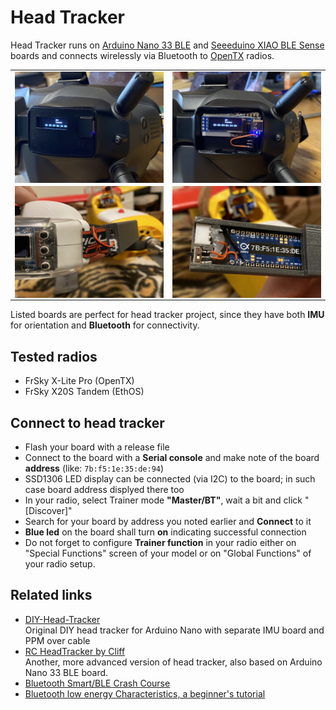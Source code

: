 # Head Tracker

Head Tracker runs on [Arduino Nano 33 BLE](https://store.arduino.cc/arduino-nano-33-ble) and [Seeeduino XIAO BLE Sense](https://www.seeedstudio.com/Seeed-XIAO-BLE-Sense-nRF52840-p-5253.html) boards and connects wirelessly via Bluetooth to [OpenTX](https://github.com/opentx/opentx) radios.

<table>
<tr><td>
<img src="case/DJICaseClosed.jpg" title="XIAO + SSD1306 on DJI Goggles" style="float: left;"/>
</td><td>
<img src="case/DJICaseOpen.jpg" title="XIAO + SSD1306 on DJI Goggles, wiring" style="float: right;"/>
</td></tr>
<tr><td>
<img src="case/CaseOnGoggles.jpg" title="Nano 33 BLE on FatShark mounted on the left side" style="float: left;"/>
</td><td>
<img src="case/CaseOpen.jpg" title="Nano 33 BLE on FatShark, wiring" style="float: right;"/>
</td></tr>
</table>

Listed boards are perfect for head tracker project, since they have both **IMU** for orientation and **Bluetooth** for connectivity.

## Tested radios
- FrSky X-Lite Pro (OpenTX)
- FrSky X20S Tandem (EthOS)

## Connect to head tracker
- Flash your board with a release file
- Connect to the board with a **Serial console** and make note of the board **address** (like: `7b:f5:1e:35:de:94`)
- SSD1306 LED display can be connected (via I2C) to the board; in such case board address displyed there too
- In your radio, select Trainer mode **"Master/BT"**, wait a bit and click "[Discover]"
- Search for your board by address you noted earlier and **Connect** to it
- **Blue led** on the board shall turn **on** indicating successful connection
- Do not forget to configure **Trainer function** in your radio either on "Special Functions" screen of your model or on "Global Functions" of your radio setup.


## Related links
- [DIY-Head-Tracker](https://github.com/kniuk/DIY-Head-Tracker)  
  Original DIY head tracker for Arduino Nano with separate IMU board and PPM over cable
- [RC HeadTracker by Cliff](https://github.com/dlktdr/HeadTracker)  
  Another, more advanced version of head tracker, also based on Arduino Nano 33 BLE board.
- [Bluetooth Smart/BLE Crash Course](https://inductive-kickback.com/projects/bluetooth-low-energy/bluetooth-smartble-crash-course/)
- [Bluetooth low energy Characteristics, a beginner's tutorial](https://devzone.nordicsemi.com/nordic/short-range-guides/b/bluetooth-low-energy/posts/ble-characteristics-a-beginners-tutorial)
